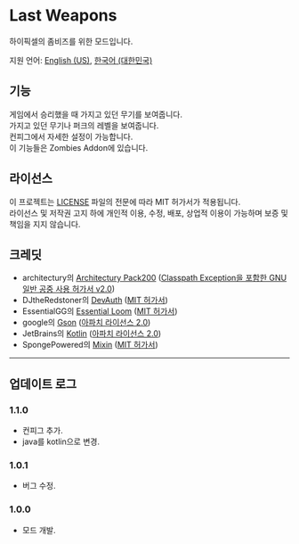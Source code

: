 # Last Weapons
하이픽셀의 좀비즈를 위한 모드입니다.

지원 언어: [English (US)](README.md), [한국어 (대한민국)](README-ko_KR.md)

## 기능
게임에서 승리했을 때 가지고 있던 무기를 보여줍니다.
<br>가지고 있던 무기나 퍼크의 레벨을 보여줍니다.
<br>컨피그에서 자세한 설정이 가능합니다.
<br>이 기능들은 Zombies Addon에 있습니다.

## 라이선스
이 프로젝트는 [LICENSE](LICENSE) 파일의 전문에 따라 MIT 허가서가 적용됩니다.
<br>라이선스 및 저작권 고지 하에 개인적 이용, 수정, 배포, 상업적 이용이 가능하며 보증 및 책임을 지지 않습니다.

## 크레딧
- architectury의 [Architectury Pack200](https://github.com/architectury/architectury-pack200) ([Classpath Exception을 포함한 GNU 일반 공중 사용 허가서 v2.0](https://github.com/architectury/architectury-pack200/blob/master/LICENSE))
- DJtheRedstoner의 [DevAuth](https://github.com/DJtheRedstoner/DevAuth) ([MIT 허가서](https://github.com/DJtheRedstoner/DevAuth/blob/master/LICENSE))
- EssentialGG의 [Essential Loom](https://github.com/EssentialGG/architectury-loom) ([MIT 허가서](https://github.com/EssentialGG/architectury-loom/blob/dev/1.6/LICENSE))
- google의 [Gson](https://github.com/google/gson) ([아파치 라이선스 2.0](https://github.com/google/gson/blob/main/LICENSE))
- JetBrains의 [Kotlin](https://github.com/JetBrains/kotlin) ([아파치 라이선스 2.0](https://github.com/JetBrains/kotlin/blob/master/license/LICENSE.txt))
- SpongePowered의 [Mixin](https://github.com/SpongePowered/Mixin) ([MIT 허가서](https://github.com/SpongePowered/Mixin/blob/master/LICENSE.txt))

****

## 업데이트 로그

### 1.1.0
- 컨피그 추가.
- java를 kotlin으로 변경.


### 1.0.1
- 버그 수정.

### 1.0.0
- 모드 개발.